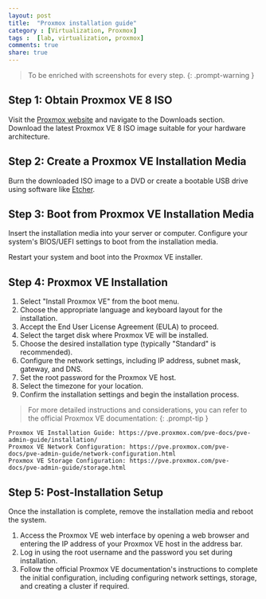 ```yaml
---
layout: post
title:  "Proxmox installation guide"
category : [Virtualization, Proxmox]
tags :  [lab, virtualization, proxmox]
comments: true
share: true
---
```


> To be enriched with screenshots for every step.
{: .prompt-warning }

## Step 1: Obtain Proxmox VE 8 ISO

Visit the [Proxmox website](https://www.proxmox.com/) and navigate to the Downloads section.
Download the latest Proxmox VE 8 ISO image suitable for your hardware architecture.

## Step 2: Create a Proxmox VE Installation Media

Burn the downloaded ISO image to a DVD or create a bootable USB drive using software like [Etcher](https://etcher.balena.io/).

## Step 3: Boot from Proxmox VE Installation Media

Insert the installation media into your server or computer.
Configure your system's BIOS/UEFI settings to boot from the installation media.

Restart your system and boot into the Proxmox VE installer.

## Step 4: Proxmox VE Installation

1. Select "Install Proxmox VE" from the boot menu.
2. Choose the appropriate language and keyboard layout for the installation.
3. Accept the End User License Agreement (EULA) to proceed.
4. Select the target disk where Proxmox VE will be installed.
5. Choose the desired installation type (typically "Standard" is recommended).
6. Configure the network settings, including IP address, subnet mask, gateway, and DNS.
7. Set the root password for the Proxmox VE host.
8. Select the timezone for your location.
9. Confirm the installation settings and begin the installation process.

> For more detailed instructions and considerations, you can refer to the official Proxmox VE documentation:
{: .prompt-tip }
```
Proxmox VE Installation Guide: https://pve.proxmox.com/pve-docs/pve-admin-guide/installation/
Proxmox VE Network Configuration: https://pve.proxmox.com/pve-docs/pve-admin-guide/network-configuration.html
Proxmox VE Storage Configuration: https://pve.proxmox.com/pve-docs/pve-admin-guide/storage.html
```

## Step 5: Post-Installation Setup

Once the installation is complete, remove the installation media and reboot the system.

1. Access the Proxmox VE web interface by opening a web browser and entering the IP address of your Proxmox VE host in the address bar.
2. Log in using the root username and the password you set during installation.
3. Follow the official Proxmox VE documentation's instructions to complete the initial configuration, including configuring network settings, storage, and creating a cluster if required.
